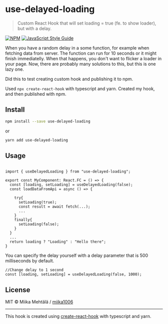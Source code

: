 # use-delayed-loading

> Custom React Hook that will set loading &#x3D; true (fe. to show loader), but with a delay.

[![NPM](https://img.shields.io/npm/v/use-delayed-loading.svg)](https://www.npmjs.com/package/use-delayed-loading) [![JavaScript Style Guide](https://img.shields.io/badge/code_style-standard-brightgreen.svg)](https://standardjs.com)

When you have a random delay in a some function, for example when fetching data from server.
The function can run for 10 seconds or it might finish immediatelly.
When that happens, you don't want to flicker a loader in your page.
Now, there are probably many solutions to this, but this is one lazy one.

Did this to test creating custom hook and publishing it to npm.

Used `npx create-react-hook` with typescript and yarn.
Created my hook, and then published with npm.

## Install

```bash
npm install --save use-delayed-loading
```

or

```bash
yarn add use-delayed-loading
```

## Usage

```tsx

import { useDelayedLoading } from "use-delayed-loading";

export const MyComponent: React.FC = () => {
  const [loading, setLoading] = useDelayedLoading(false);
  const loadDataFromApi = async () => {

    try{
      setLoading(true);
      const result = await fetch(...);
      ...
    }
    finally{
      setLoading(false);
    }
  }
  ...
  return loading ? "Loading" : "Hello there";
}

```

You can specify the delay yourself with a delay parameter that is 500 milliseconds by default.

```tsx
//Change delay to 1 second
const [loading, setLoading] = useDelayedLoading(false, 1000);
```

## License

MIT © Miika Mehtälä / [miika1006](https://github.com/miika1006)

---

This hook is created using [create-react-hook](https://github.com/hermanya/create-react-hook) with typescript and yarn.

